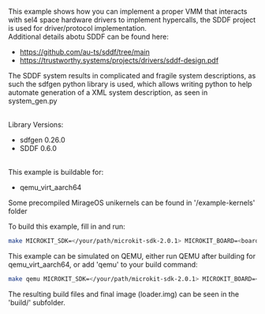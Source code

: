 This example shows how you can implement a proper VMM that interacts with sel4 space hardware drivers to implement hypercalls, the SDDF project is used for driver/protocol implementation.
<br>
Additional details abotu SDDF can be found here:
- https://github.com/au-ts/sddf/tree/main
- https://trustworthy.systems/projects/drivers/sddf-design.pdf

The SDDF system results in complicated and fragile system descriptions, as such the sdfgen python library is used, which allows writing python to help automate generation of a XML system description, as seen in system_gen.py

<br>
Library Versions:

- sdfgen 0.26.0
- SDDF 0.6.0

<br>
This example is buildable for:

- qemu_virt_aarch64

Some precompiled MirageOS unikernels can be found in '/example-kernels' folder
<br>

To build this example, fill in and run:
```bash
make MICROKIT_SDK=</your/path/microkit-sdk-2.0.1> MICROKIT_BOARD=<board> MICROKIT_CONFIG=<debug/release/benchmark> GUEST_FILE=<file>
```

This example can be simulated on QEMU, either run QEMU after building for qemu_virt_aarch64, or add 'qemu' to your build command:
```bash
make qemu MICROKIT_SDK=</your/path/microkit-sdk-2.0.1> MICROKIT_BOARD=<board> MICROKIT_CONFIG=<debug/release/benchmark> GUEST_FILE=<file>
```

The resulting build files and final image (loader.img) can be seen in the 'build/' subfolder.